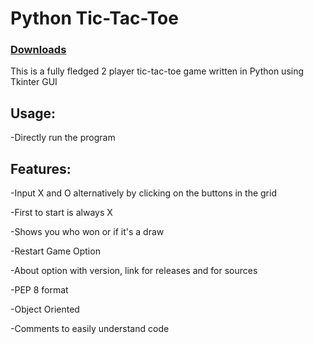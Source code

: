 # Python Tic-Tac-Toe

### [Downloads](https://github.com/VarunS2002/Python-Tic-Tac-Toe/releases)

This is a fully fledged 2 player tic-tac-toe game written in Python using Tkinter GUI

## Usage:

-Directly run the program

## Features:

-Input X and O alternatively by clicking on the buttons in the grid

-First to start is always X

-Shows you who won or if it's a draw

-Restart Game Option

-About option with version, link for releases and for sources

-PEP 8 format

-Object Oriented

-Comments to easily understand code
